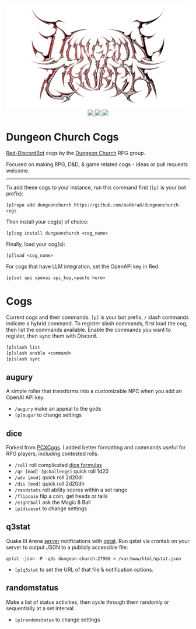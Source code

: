 <p align="center">
    <img width="650" src="logo-chrome-red.png"><br>
    <a href=https://github.com/oakbrad/dungeonchurch>
        <img src=https://img.shields.io/github/last-commit/oakbrad/dungeonchurch?label=dungeonchurch&color=gray&labelColor=ff2600&logo=github>
    </a>
    <a href=https://github.com/oakbrad/dungeonchurch-pyora>
        <img src=https://img.shields.io/github/last-commit/oakbrad/dungeonchurch-pyora?label=dungeonchurch-pyora&color=gray&labelColor=ff2600&logo=github>
    </a>
    <a href=https://github.com/oakbrad/dungeonchurch-cogs>
        <img src=https://img.shields.io/github/last-commit/oakbrad/dungeonchurch-cogs?label=dungeonchurch-cogs&color=gray&labelColor=ff2600&logo=github>
    </a>
</p>

# Dungeon Church Cogs
[Red-DiscordBot](https://github.com/Cog-Creators/Red-DiscordBot/releases) cogs by the [Dungeon Church](https://www.dungeon.church) RPG group.

Focused on making RPG, D&D, & game related cogs - ideas or pull requests welcome.

----
To add these cogs to your instance, run this command first (`[p]` is your bot prefix):

```
[p]repo add dungeonchurch https://github.com/oakbrad/dungeonchurch-cogs
```

Then install your cog(s) of choice:

```
[p]cog install dungeonchurch <cog_name>
```

Finally, load your cog(s):

```
[p]load <cog_name>
```

For cogs that have LLM integration, set the OpenAPI key in Red:

```
[p]set api openai api_key,<paste here>
```

# Cogs
Current cogs and their commands. `[p]` is your bot prefix, `/` slash commands indicate a hybrid command. To register slash commands, first load the cog, then list the commands available. Enable the commands you want to register, then sync them with Discord.
```
[p]slash list
[p]slash enable <command>
[p]slash sync
```
## augury
A simple roller that transforms into a customizable NPC when you add an OpenAI API key.
* `/augury` make an appeal to the gods
* `[p]augur` to change settings
## dice
Forked from [PCXCogs](https://github.com/PhasecoreX/PCXCogs). I added better formatting and commands useful for RPG players, including contested rolls.
* `/roll` roll complicated [dice formulas](https://github.com/StarlitGhost/pyhedrals)
* `/qr [mod] [@challenge]` quick roll 1d20
* `/adv [mod]` quick roll 2d20dl
* `/dis [mod]` quick roll 2d20dh
* `/randstats` roll ability scores within a set range
* `/flipcoin` flip a coin, get heads or tails
* `/eightball` ask the Magic 8 Ball
* `[p]diceset` to change settings
## q3stat
Quake III Arena [server](https://quake.dungeon.church) notifications with [qstat](https://github.com/Unity-Technologies/qstat). Run qstat via crontab on your server to output JSON to a publicly accessible file:
```
qstat -json -P -q3s dungeon.church:27960 > /var/www/html/qstat.json
```
* `[p]q3stat` to set the URL of that file & notification options.
## randomstatus
Make a list of status activities, then cycle through them randomly or sequentially at a set interval.
* `[p]randomstatus` to change settings 